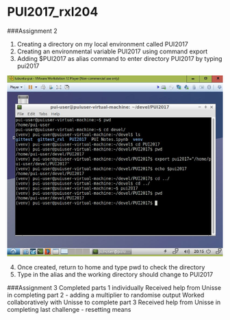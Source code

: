 
# PUI2017_rxl204
###Assignment 2 
1. Creating a directory on my local environment called PUI2017
2. Creating an environmental variable PUI2017 using command export 
3. Adding $PUI2017 as alias command to enter directory PUI2017 by typing pui2017

![Alt text](/HW1_rxl204/Screenshots/HW1_environmental_variable.JPG)

4. Once created, return to home and type pwd to check the directory
5. Type in the alias and the working directory should change to PUI2017

###Assignment 3
Completed parts 1 individually
Received help from Unisse in completing part 2 - adding a multiplier to randomise output
Worked collaboratively with Unisse to complete part 3
Received help from Unisse in completing last challenge - resetting means
